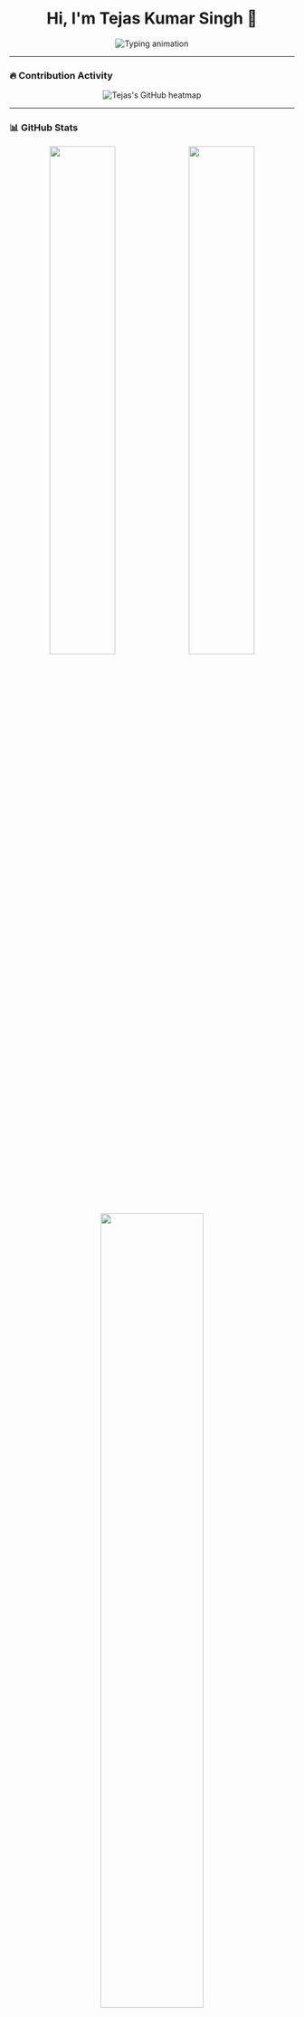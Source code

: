 <h1 align="center">Hi, I'm Tejas Kumar Singh 👋</h1>

<p align="center">
  <img src="https://readme-typing-svg.demolab.com?font=Fira+Code&duration=3000&pause=500&center=true&vCenter=true&width=435&lines=Backend+Developer+%7C+CI-4+%7C+Node.js+%7C+MySQL;Clean+Architecture+Lover+%7C+Linux+Native+%7C+Always+Learning!+%F0%9F%9A%80" alt="Typing animation" />
</p>

---

### 🔥 Contribution Activity

<p align="center">
  <img src="https://ghchart.rshah.org/tejassinghrajput" alt="Tejas's GitHub heatmap" />
</p>

---

### 📊 GitHub Stats

<p align="center">
  <img width="48%" src="https://github-readme-stats.vercel.app/api?username=tejassinghrajput&show_icons=true&theme=tokyonight&count_private=true&hide_border=true" />
  <img width="48%" src="https://github-readme-streak-stats.herokuapp.com?user=tejassinghrajput&theme=tokyonight&hide_border=true" />
</p>

<p align="center">
  <img width="60%" src="https://github-readme-stats.vercel.app/api/top-langs/?username=tejassinghrajput&layout=compact&theme=tokyonight&hide_border=true" />
</p>

---

### 🛠️ My Tech Toolbox

<p align="center">
  <img src="https://skillicons.dev/icons?i=php,nodejs,mysql,postgres,docker,linux,git,vscode,bash" />
</p>

---

### 🧠 Currently Exploring

- 🔄 Switching from **CI-4** to **Node.js**
- 🧪 Building **microservices**, APIs, and automation tools
- 🎯 Preparing for **DSA + LLD + system design** interviews

---

### 📫 Let's Connect

- 📧 Email: [singhtejas0001@gmail.com](mailto:singhtejas0001@gmail.com)
- 💼 Portfolio: Coming soon!
- 🟢 WhatsApp: +91 7652050611

---

<p align="center"><i>💬 Consistency. Curiosity. Code. Clean Design. 🚀</i></p>
